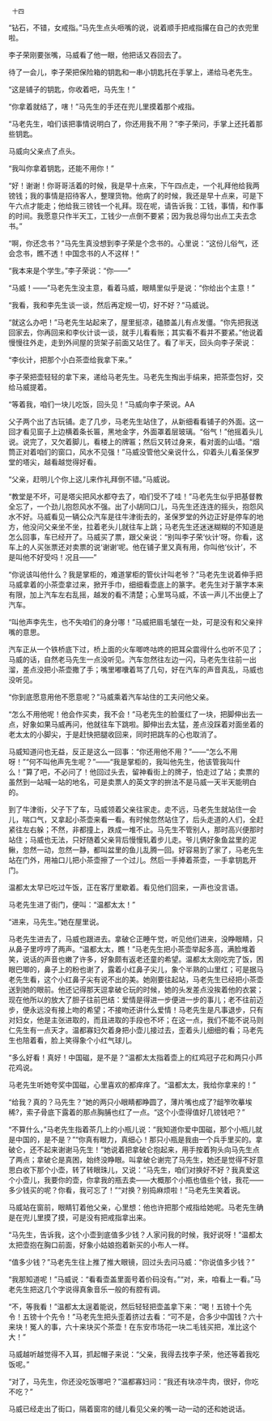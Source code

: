      十四 

   “钻石，不错，女戒指。”马先生点头咂嘴的说，说着顺手把戒指撂在自己的衣兜里啦。 

   李子荣刚要张嘴，马威看了他一眼，他把话又吞回去了。 

   待了一会儿，李子荣把保险箱的钥匙和一串小钥匙托在手掌上，递给马老先生。 

   “这是铺子的钥匙，你收着吧，马先生！” 

   “你拿着就结了，嗐！”马先生的手还在兜儿里摸着那个戒指。 

   “马老先生，咱们该把事情说明白了，你还用我不用？”李子荣问，手掌上还托着那些钥匙。 

   马威向父亲点了点头。 

   “我叫你拿着钥匙，还能不用你！” 

   “好！谢谢！你哥哥活着的时候，我是早十点来，下午四点走，一个礼拜他给我两镑钱；我的事情是招待客人，整理货物。他病了的时候，我还是早十点来，可是下午六点才能走；他给我三镑钱一个礼拜。现在呢，请告诉我：工钱，事情，和作事的时间。我愿意只作半天工，工钱少一点倒不要紧；因为我总得匀出点工夫去念书。” 

   “啊，你还念书？”马先生真没想到李子荣是个念书的。心里说：“这份儿俗气，还会念书，瞧不透！中国念书的人不这样！” 

   “我本来是个学生。”李子荣说：“你——” 

   “马威！——”马老先生没主意，看着马威，眼睛里似乎是说：“你给出个主意！” 

   “我看，我和李先生谈一谈，然后再定规一切，好不好？”马威说。 

   “就这么办吧！”马老先生站起来了，屋里挺凉，磕膝盖儿有点发僵。“你先把我送回家去，你再回来和李伙计谈一谈，就手儿看看账；其实看不看并不要紧。”他说着慢慢往外走，走到外间屋的货架子前面又站住了。看了半天，回头向李子荣说： 

   “李伙计，把那个小白茶壶给我拿下来。” 

   李子荣把壶轻轻的拿下来，递给马老先生。马老先生掏出手绢来，把茶壶包好，交给马威提着。 

   “等着我，咱们一块儿吃饭，回头见！”马威向李子荣说。AA 

   父子两个出了古玩铺。走了几步，马老先生站住了，从新细看看铺子的外面。这一回才看见窗子上边横着条长匾，黑地金字，外面罩着层玻璃。“俗气！”他摇着头儿说。说完了，又欠着脚儿，看楼上的牌匾；然后又转过身来，看对面的山墙。“烟筒正对着咱们的窗口，风水不见强！”马威没管他父亲说什么，仰着头儿看圣保罗堂的塔尖，越看越觉得好看。 

   “父亲，赶明儿个你上这儿来作礼拜倒不错。”马威说。 

   “教堂是不坏，可是塔尖把风水都夺去了，咱们受不了哇！”马老先生似乎把基督教全忘了，一个劲儿抱怨风水不强。出了小胡同口儿，马先生还连连的摇头，抱怨风水不好。马威看见一辆公众汽车是往牛津街去的，圣保罗堂的外边正好是停车的地方，他没问父亲坐不坐，拉着老头儿就往车上跳；马老先生还迷迷糊糊的不知道是怎么回事，车已经开了。马威买了票，跟父亲说：“别叫李子荣‘伙计’呀。你看，这车上的人买张票还对卖票的说‘谢谢’呢。他在铺子里又真有用，你叫他‘伙计’，不是叫他不好受吗！况且——” 

   “你说该叫他什么？我是掌柜的，难道掌柜的管伙计叫老爷？”马老先生说着伸手把马威拿着的小茶壶拿过来，掀开手巾，细细看壶底上的篆字。老先生对于篆字本来有限，加上汽车左右乱摇，越发的看不清楚；心里骂马威，不该一声儿不出便上了汽车。 

   “叫他声李先生，也不失咱们的身分哪！”马威把眉毛皱在一处，可是没有和父亲拌嘴的意思。 

   汽车正从一个铁桥底下过，桥上面的火车唧咚咕咚的把耳朵震得什么也听不见了；马威的话，自然老马先生一点没听见。汽车忽然往左边一闪，马老先生往前一出溜，差点没把小茶壶撒了手；嘴里嘟囔着骂了几句，好在汽车的声音真乱，马威也没听见。 

   “你到底愿意用他不愿意呢？”马威乘着汽车站住的工夫问他父亲。 

   “怎么不用他呢！他会作买卖，我不会！”马老先生的脸蛋红了一块，把脚伸出去一点，好象如果马威再问，他就往车下跳啦。脚伸出去太猛，差点没踩着对面坐着的老太太的小脚尖，于是赶快把腿收回来，同时把跳车的心也取消了。 

   马威知道问也无益，反正是这么一回事：“你还用他不用？”——“怎么不用呀！”“何不叫他声先生呢？”——“我是掌柜的，我叫他先生，他该管我叫什么！”算了吧，不必问了！他回过头去，留神看街上的牌子，怕走过了站；卖票的虽然到一站喊一站的地名，可是卖票人的英文字的拚法不是马威一天半天能明白的。 

   到了牛津街，父子下了车，马威领着父亲往家走。走不远，马老先生就站住一会儿，喘口气，又拿起小茶壶来看一看。有时候忽然站住了，后头走道的人们，全赶紧往左右躲；不然，非都撞上，跌成一堆不止。马先生不管别人，那时高兴便那时站住；马威也无法，只好随着父亲背后慢慢轧着步儿走。爷儿俩好象鱼盆里的泥鳅，忽然一动，忽然一静，都叫盆里的鱼儿乱腾一回。好容易到了家了，马老先生站在门外，用袖口儿把小茶壶擦了一个过儿。然后一手捧着茶壶，一手拿钥匙开门。 

   温都太太早已吃过午饭，正在客厅里歇着。看见他们回来，一声也没言语。 

   马老先生进了街门，便叫：“温都太太！” 

   “进来，马先生。”她在屋里说。 

   马老先生进去了，马威也跟进去。拿破仑正睡午觉，听见他们进来，没睁眼睛，只从鼻子里哼哼了两声。“温都太太，瞧！”马老先生把小茶壶举起多高，满脸堆着笑，说话的声音也嫩了许多，好象颇有返老还童的希望。温都太太刚吃完了饭，困眼巴唧的，鼻子上的粉也谢了，露着小红鼻子尖儿，象个半熟的山里红；可是据马老先生看，这个小红鼻子尖有说不出的美。她刚要往起站，马老先生已经把小茶壶送到她的眼前。他还记得那天逗拿破仑玩的时候，她的头发差点没挨着他的衣裳；现在他所以的放大了胆子往前巴结：爱情是得进一步便进一步的事儿；老不往前迈步，便永远没有接上吻的希望；不接吻还讲什么爱情！马老先生是凡事退步，只有对妇女，他是主张进取的，而且进取的手段也不坏；在这一点，我们不能不说马则仁先生有一点天才。温都寡妇欠着身把小壶儿接过去，歪着头儿细细的看；马老先生也陪着看，脸上笑得象个小红气球儿。 

   “多么好看！真好！中国磁，是不是？”温都太太指着壶上的红鸡冠子花和两只小芦花鸡说。 

   马老先生听她夸奖中国磁，心里喜欢的都痒痒了。“温都太太，我给你拿来的！” 

   “给我？真的？马先生？”她的两只小眼睛都睁圆了，薄片嘴也成了?龃笮吹摹埃稀?，索子骨底下露着的那点胸脯也红了一点。“这个小壶得值好几镑钱吧？” 

   “不算什么，”马老先生指着茶几上的小瓶儿说：“我知道你爱中国磁，那个小瓶儿就是中国的，是不是？”“你真有眼力，真细心！那只小瓶是我由一个兵手里买的。拿破仑，还不起来谢谢马先生！”她说着把拿破仑抱起来，用手按着狗头向马先生点了两点；拿破仑是真困，始终没睁眼。叫拿破仑谢完了马先生，她还是觉得不好意思白收下那个小壶，转了转眼珠儿，又说：“马先生，咱们对换好不好？我真爱这个小壶儿，我要你的壶，你拿我的瓶去卖——大概那个小瓶也值些个钱，我花——多少钱买的呢？你看，我可忘了！”“对换？别捣麻烦啦！”马老先生笑着说。 

   马威站在窗前，眼睛钉着他父亲，心里想：他也许把那个戒指给她呢。马老先生确是在兜儿里摸了摸，可是没有把戒指拿出来。 

   “马先生，告诉我，这个小壶到底值多少钱？人家问我的时候，我好说呀！”温都太太把壶抱在胸口前面，好象小姑娘抱着新买的小布人一样。 

   “值多少钱？”马老先生往上推了推大眼镜，回过头去问马威：“你说值多少钱？” 

   “我那知道呢！”马威说：“看看壶盖里面号着价码没有。”“对，来，咱看上一看。”马老先生把这几个字说得真象音乐一般的有腔有调。 

   “不，等我看！”温都太太逞着能说，然后轻轻把壶盖拿下来：“喝！五镑十个先令！五镑十个先令！”马老先生把头歪着挤过去看：“可不是，合多少中国钱？六十来块！冤人的事，六十来块买个茶壶！在东安市场花一块二毛钱买把，准比这个大！” 

   马威越听越觉得不入耳，抓起帽子来说：“父亲，我得去找李子荣，他还等着我吃饭呢。” 

   “对了，马先生，你还没吃饭哪吧？”温都寡妇问：“我还有块凉牛肉，很好，你吃不吃？” 

   马威已经走出了街口，隔着窗帘的缝儿看见父亲的嘴一动一动的还和她说话。

